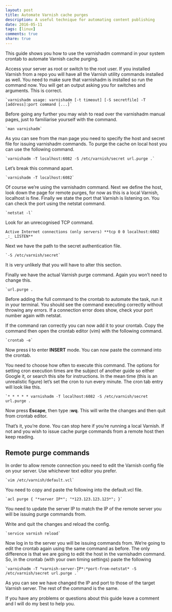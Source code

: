 ```yaml
---
layout: post
title: Automate Varnish cache purges
description: A useful technique for automating content publishing
date: 2016-05-11
tags: [linux]
comments: true
share: true
---
```


This guide shows you how to use the varnishadm command in your system crontab to automate Varnish cache purging.

Access your server as root or switch to the root user. If you installed Varnish from a repo you will have all the Varnish utility commands installed as well. You need to make sure that varnishadm is installed so run the command now. You will get an output asking you for switches and arguments. This is correct.
    
    `varnishadm usage: varnishadm [-t timeout] [-S secretfile] -T [address]:port command [...]`

Before going any further you may wish to read over the varnishadm manual pages, just to familiarise yourself with the command.  
    
    `man varnishadm`

As you can see from the man page you need to specify the host and secret file for issuing varnishadm commands. To purge the cache on local host you can use the following command.  
   
    `varnishadm -T localhost:6082 -S /etc/varnish/secret url.purge .`

Let’s break this command apart.  
   
    `varnishadm -T localhost:6082`

Of course we’re using the varnishadm command. Next we define the host, look down the page for remote purges, for now as this is a local Varnish, localhost is fine. Finally we state the port that Varnish is listening on. You can check the port using the netstat command.  
    
    `netstat -l`

Look for an unrecognised TCP command.

`Active Internet connections (only servers) **tcp 0 0 localhost:6082 _:_ LISTEN**`

Next we have the path to the secret authentication file.  
    
    `-S /etc/varnish/secret`

It is very unlikely that you will have to alter this section.

Finally we have the actual Varnish purge command. Again you won’t need to change this.  
    
    `url.purge .

Before adding the full command to the crontab to automate the task, run it in your terminal. You should see the command executing correctly without throwing any errors. If a connection error does show, check your port number again with netstat.

If the command ran correctly you can now add it to your crontab. Copy the command then open the crontab editor (vim) with the following command.  
    
    `crontab -e`

Now press **i** to enter **INSERT** mode. You can now paste the command into the crontab.

You need to choose how often to execute this command. The options for setting cron execution times are the subject of another guide so either Google it, or search this site for instructions. In the mean time (this is an unrealistic figure) let’s set the cron to run every minute. The cron tab entry will look like this.  
   
    `* * * * * varnishadm -T localhost:6082 -S /etc/varnish/secret url.purge .

Now press **Escape**, then type **:wq**. This will write the changes and then quit from crontab editor.

That’s it, you’re done. You can stop here if you’re running a local Varnish. If not and you wish to issue cache purge commands from a remote host then keep reading.

## Remote purge commands

In order to allow remote connection you need to edit the Varnish config file on your server. Use whichever text editor you prefer.  
   
    `vim /etc/varnish/default.vcl`

You need to copy and paste the following into the default.vcl file.  
    
    `acl purge { "*server IP*"; "*123.123.123.123*"; }`

You need to update the server IP to match the IP of the remote server you will be issuing purge commands from.

Write and quit the changes and reload the config.  
    
    `service varnish reload`

Now log in to the server you will be issuing commands from. We’re going to edit the crontab again using the same command as before. The only difference is that we are going to edit the host in the varnishadm command. So, in the crontab (with your own timing settings) paste the following  
    
    `varnishadm -T *varnish-server-IP*:*port-from-netstat* -S /etc/varnish/secret url.purge .`

As you can see we have changed the IP and port to those of the target Varnish server. The rest of the command is the same.

If you have any problems or questions about this guide leave a comment and I will do my best to help you.
